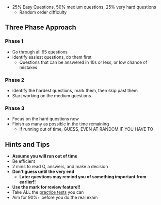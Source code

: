 
- 25% Easy Questions, 50% medium questions, 25% very hard questions
	- Random order difficulty

## Three Phase Approach

### Phase 1

- Go through all 65 questions
- Identify easiest questions, do them first
	- Questions that can be answered in 10s or less, or low chance of mistakes

### Phase 2

- Identify the hardest questions, mark them, then skip past them
- Start working on the medium questions

### Phase 3

- Focus on the hard questions now
- Finish as many as possible in the time remaining
	- If running out of time, GUESS, EVEN AT RANDOM IF YOU HAVE TO

## Hints and Tips

- **Assume you will run out of time**
- Be efficient
- 2 mins to read Q, answers, and make a decision
- **Don't guess until the very end**
	- **Later questions may remind you of something important from earlier!!**
- **Use the mark for review feature!!**
- Take ALL the [practice tests](https://portal.tutorialsdojo.com/courses/aws-certified-solutions-architect-associate-practice-exams/) you can
- Aim for 90%+ before you do the real exam